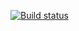 [![Build status](https://ci.appveyor.com/api/projects/status/rb8jfg1q8scn8gn3?svg=true)](https://ci.appveyor.com/project/ArtemChurin/bdd)